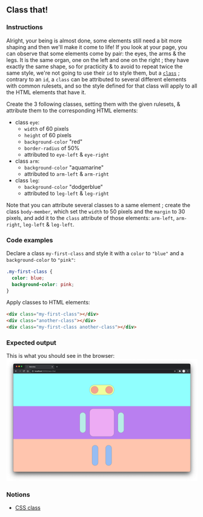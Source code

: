 ## Class that!

### Instructions

Alright, your being is almost done, some elements still need a bit more shaping and then we'll make it come to life!
If you look at your page, you can observe that some elements come by pair: the eyes, the arms & the legs. It is the same organ, one on the left and one on the right ; they have exactly the same shape, so for practicity & to avoid to repeat twice the same style, we're not going to use their `id` to style them, but a [`class`](https://developer.mozilla.org/en-US/docs/Web/CSS/Class_selectors) ; contrary to an `id`, a `class` can be attributed to several different elements with common rulesets, and so the style defined for that class will apply to all the HTML elements that have it.

Create the 3 following classes, setting them with the given rulesets, & attribute them to the corresponding HTML elements:

- class `eye`:
  - `width` of 60 pixels
  - `height` of 60 pixels
  - `background-color` "red"
  - `border-radius` of 50%
  - attributed to `eye-left` & `eye-right`
- class `arm`:
  - `background-color` "aquamarine"
  - attributed to `arm-left` & `arm-right`
- class `leg`:
  - `background-color` "dodgerblue"
  - attributed to `leg-left` & `leg-right`

Note that you can attribute several classes to a same element ; create the class `body-member`, which set the `width` to 50 pixels and the `margin` to 30 pixels, and add it to the `class` attribute of those elements: `arm-left`, `arm-right`, `leg-left` & `leg-left`.

### Code examples

Declare a class `my-first-class` and style it with a `color` to `"blue"` and a `background-color` to `"pink"`:

```css
.my-first-class {
  color: blue;
  background-color: pink;
}
```

Apply classes to HTML elements:

```html
<div class="my-first-class"></div>
<div class="another-class"></div>
<div class="my-first-class another-class"></div>
```

### Expected output

This is what you should see in the browser:
![](https://github.com/01-edu/public/raw/master/subjects/class-that/class-that.png)

### Notions

- [CSS class](https://developer.mozilla.org/en-US/docs/Web/CSS/Class_selectors)
